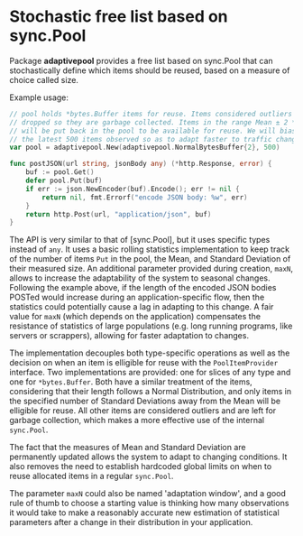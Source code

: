 # Stochastic free list based on sync.Pool

Package **adaptivepool** provides a free list based on sync.Pool that can
stochastically define which items should be reused, based on a measure of
choice called size.

Example usage:

```go
// pool holds *bytes.Buffer items for reuse. Items considered outliers will be
// dropped so they are garbage collected. Items in the range Mean ± 2 * StdDev
// will be put back in the pool to be available for reuse. We will bias towards
// the latest 500 items observed so as to adapt faster to traffic changes.
var pool = adaptivepool.New(adaptivepool.NormalBytesBuffer{2}, 500)

func postJSON(url string, jsonBody any) (*http.Response, error) {
    buf := pool.Get()
    defer pool.Put(buf)
    if err := json.NewEncoder(buf).Encode(); err != nil {
        return nil, fmt.Errorf("encode JSON body: %w", err)
    }
    return http.Post(url, "application/json", buf)
}
```

The API is very similar to that of [sync.Pool], but it uses specific types
instead of `any`. It uses a basic rolling statistics implementation to keep
track of the number of items `Put` in the pool, the Mean, and Standard Deviation
of their measured size. An additional parameter provided during creation,
`maxN`, allows to increase the adaptability of the system to seasonal changes.
Following the example above, if the length of the encoded JSON bodies POSTed
would increase during an application-specific flow, then the statistics could
potentially cause a lag in adapting to this change. A fair value for `maxN`
(which depends on the application) compensates the resistance of statistics of
large populations (e.g. long running programs, like servers or scrappers),
allowing for faster adaptation to changes.

The implementation decouples both type-specific operations as well as the
decision on when an item is elligible for reuse with the `PoolItemProvider`
interface. Two implementations are provided: one for slices of any type and one
for `*bytes.Buffer`. Both have a similar treatment of the items, considering
that their length follows a Normal Distribution, and only items in the specified
number of Standard Deviations away from the Mean will be elligible for reuse.
All other items are considered outliers and are left for garbage collection,
which makes a more effective use of the internal `sync.Pool`.

The fact that the measures of Mean and Standard Deviation are permanently
updated allows the system to adapt to changing conditions. It also removes the
need to establish hardcoded global limits on when to reuse allocated items in a
regular `sync.Pool`.

The parameter `maxN` could also be named 'adaptation window', and a good rule of
thumb to choose a starting value is thinking how many observations it would take
to make a reasonably accurate new estimation of statistical parameters after a
change in their distribution in your application.

